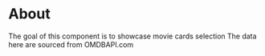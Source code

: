 # About

The goal of this component is to showcase movie cards selection
The data here are sourced from OMDBAPI.com